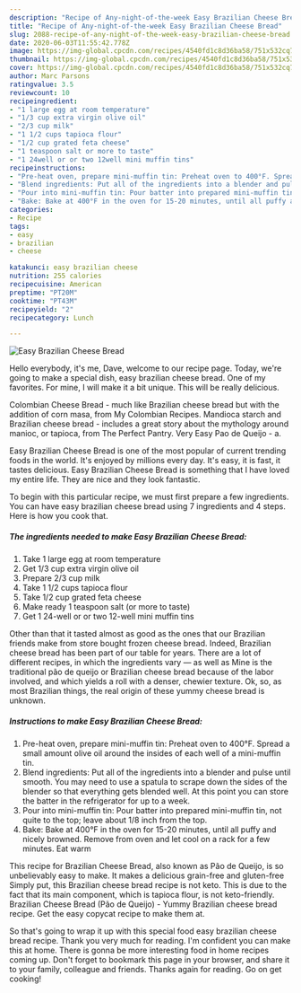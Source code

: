 ```yaml
---
description: "Recipe of Any-night-of-the-week Easy Brazilian Cheese Bread"
title: "Recipe of Any-night-of-the-week Easy Brazilian Cheese Bread"
slug: 2088-recipe-of-any-night-of-the-week-easy-brazilian-cheese-bread
date: 2020-06-03T11:55:42.778Z
image: https://img-global.cpcdn.com/recipes/4540fd1c8d36ba58/751x532cq70/easy-brazilian-cheese-bread-recipe-main-photo.jpg
thumbnail: https://img-global.cpcdn.com/recipes/4540fd1c8d36ba58/751x532cq70/easy-brazilian-cheese-bread-recipe-main-photo.jpg
cover: https://img-global.cpcdn.com/recipes/4540fd1c8d36ba58/751x532cq70/easy-brazilian-cheese-bread-recipe-main-photo.jpg
author: Marc Parsons
ratingvalue: 3.5
reviewcount: 10
recipeingredient:
- "1 large egg at room temperature"
- "1/3 cup extra virgin olive oil"
- "2/3 cup milk"
- "1 1/2 cups tapioca flour"
- "1/2 cup grated feta cheese"
- "1 teaspoon salt or more to taste"
- "1 24well or or two 12well mini muffin tins"
recipeinstructions:
- "Pre-heat oven, prepare mini-muffin tin: Preheat oven to 400°F. Spread a small amount olive oil around the insides of each well of a mini-muffin tin."
- "Blend ingredients: Put all of the ingredients into a blender and pulse until smooth. You may need to use a spatula to scrape down the sides of the blender so that everything gets blended well. At this point you can store the batter in the refrigerator for up to a week."
- "Pour into mini-muffin tin: Pour batter into prepared mini-muffin tin, not quite to the top; leave about 1/8 inch from the top."
- "Bake: Bake at 400°F in the oven for 15-20 minutes, until all puffy and nicely browned. Remove from oven and let cool on a rack for a few minutes. Eat warm"
categories:
- Recipe
tags:
- easy
- brazilian
- cheese

katakunci: easy brazilian cheese 
nutrition: 255 calories
recipecuisine: American
preptime: "PT20M"
cooktime: "PT43M"
recipeyield: "2"
recipecategory: Lunch

---
```



![Easy Brazilian Cheese Bread](https://img-global.cpcdn.com/recipes/4540fd1c8d36ba58/751x532cq70/easy-brazilian-cheese-bread-recipe-main-photo.jpg)

Hello everybody, it's me, Dave, welcome to our recipe page. Today, we're going to make a special dish, easy brazilian cheese bread. One of my favorites. For mine, I will make it a bit unique. This will be really delicious.

Colombian Cheese Bread - much like Brazilian cheese bread but with the addition of corn masa, from My Colombian Recipes. Mandioca starch and Brazilian cheese bread - includes a great story about the mythology around manioc, or tapioca, from The Perfect Pantry. Very Easy Pao de Queijo - a.

Easy Brazilian Cheese Bread is one of the most popular of current trending foods in the world. It's enjoyed by millions every day. It's easy, it is fast, it tastes delicious. Easy Brazilian Cheese Bread is something that I have loved my entire life. They are nice and they look fantastic.


To begin with this particular recipe, we must first prepare a few ingredients. You can have easy brazilian cheese bread using 7 ingredients and 4 steps. Here is how you cook that.

<!--inarticleads1-->

##### The ingredients needed to make Easy Brazilian Cheese Bread:

1. Take 1 large egg at room temperature
1. Get 1/3 cup extra virgin olive oil
1. Prepare 2/3 cup milk
1. Take 1 1/2 cups tapioca flour
1. Take 1/2 cup grated feta cheese
1. Make ready 1 teaspoon salt (or more to taste)
1. Get 1 24-well or or two 12-well mini muffin tins


Other than that it tasted almost as good as the ones that our Brazilian friends make from store bought frozen cheese bread. Indeed, Brazilian cheese bread has been part of our table for years. There are a lot of different recipes, in which the ingredients vary — as well as Mine is the traditional pão de queijo or Brazilian cheese bread because of the labor involved, and which yields a roll with a denser, chewier texture. Ok, so, as most Brazilian things, the real origin of these yummy cheese bread is unknown. 

<!--inarticleads2-->

##### Instructions to make Easy Brazilian Cheese Bread:

1. Pre-heat oven, prepare mini-muffin tin: Preheat oven to 400°F. Spread a small amount olive oil around the insides of each well of a mini-muffin tin.
1. Blend ingredients: Put all of the ingredients into a blender and pulse until smooth. You may need to use a spatula to scrape down the sides of the blender so that everything gets blended well. At this point you can store the batter in the refrigerator for up to a week.
1. Pour into mini-muffin tin: Pour batter into prepared mini-muffin tin, not quite to the top; leave about 1/8 inch from the top.
1. Bake: Bake at 400°F in the oven for 15-20 minutes, until all puffy and nicely browned. Remove from oven and let cool on a rack for a few minutes. Eat warm


This recipe for Brazilian Cheese Bread, also known as Pão de Queijo, is so unbelievably easy to make. It makes a delicious grain-free and gluten-free Simply put, this Brazilian cheese bread recipe is not keto. This is due to the fact that its main component, which is tapioca flour, is not keto-friendly. Brazilian Cheese Bread (Pão de Queijo) - Yummy Brazilian cheese bread recipe. Get the easy copycat recipe to make them at. 

So that's going to wrap it up with this special food easy brazilian cheese bread recipe. Thank you very much for reading. I'm confident you can make this at home. There is gonna be more interesting food in home recipes coming up. Don't forget to bookmark this page in your browser, and share it to your family, colleague and friends. Thanks again for reading. Go on get cooking!
